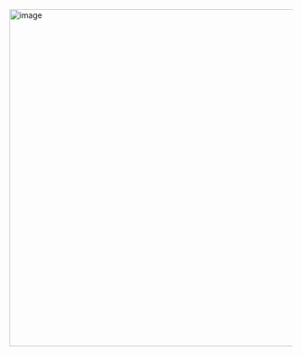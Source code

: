 <img width="993" height="600" alt="image" src="https://github.com/user-attachments/assets/31ca630d-385f-4a1e-9a35-d5739736f6ae" />

